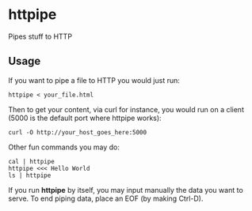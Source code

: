 httpipe
=======

Pipes stuff to HTTP

Usage
-----

If you want to pipe a file to HTTP you would just run:

    httpipe < your_file.html

Then to get your content, via curl for instance, you would run on a client (5000 is the default port where httpipe works):

    curl -O http://your_host_goes_here:5000

Other fun commands you may do:

    cal | httpipe
    httpipe <<< Hello World
    ls | httpipe

If you run **httpipe** by itself, you may input manually the data you want to serve. To end piping data, place an EOF (by making Ctrl-D).
